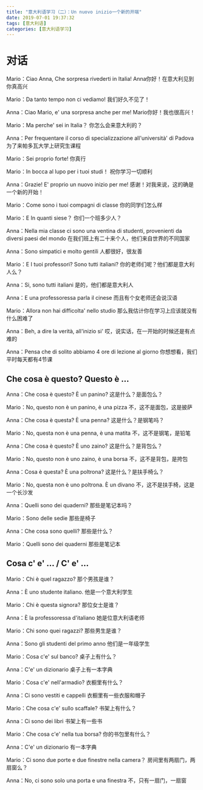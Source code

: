 ```yaml
---
title: "意大利语学习（二）：Un nuovo inizio一个新的开端"
date: 2019-07-01 19:37:32
tags: [意大利语]
categories: [意大利语学习]
---
```


# 对话

Mario：Ciao Anna, Che sorpresa rivederti in Italia! Anna你好！在意大利见到你真高兴

Mario：Da tanto tempo non ci vediamo! 我们好久不见了！

Anna：Ciao Mario, e' una sorpresa anche per me! Mario你好！我也很高兴！

Mario：Ma perche' sei in Italia？ 你怎么会来意大利的？

Anna：Per frequentare il corso di specializzazione all'università' di Padova 为了来帕多瓦大学上研究生课程

Mario：Sei proprio forte! 你真行

Mario：In bocca al lupo per i tuoi studi！ 祝你学习一切顺利

Anna：Grazie! E' proprio un nuovo inizio per me! 感谢！对我来说，这的确是一个新的开始！

Mario：Come sono i tuoi compagni di classe 你的同学们怎么样

Mario：E In quanti siese？ 你们一个班多少人？

Anna：Nella mia classe ci sono una ventina di studenti, provenienti da diversi paesi del mondo 在我们班上有二十来个人，他们来自世界的不同国家

Anna：Sono simpatici e molto gentili 人都很好，很友善

Mario：E I tuoi professori? Sono tutti italiani? 你的老师们呢？他们都是意大利人么？

Anna：Si, sono tutti italiani 是的，他们都是意大利人

Anna：E una professoressa parla il cinese 而且有个女老师还会说汉语

Mario：Allora non hai difficolta' nello studio 那么我估计你在学习上应该就没有什么困难了

Anna：Beh, a dire la verità, all'inizio si' 哎，说实话，在一开始的时候还是有点难的

Anna：Pensa che di solito abbiamo 4 ore di lezione al giorno 你想想看，我们平时每天都有4节课 

## Che cosa è questo? Questo è ...

Anna：Che cosa è questo? È un panino? 这是什么？是面包么？

Mario：No, questo non è un panino, è una pizza 不，这不是面包，这是披萨

Anna：Che cosa è questa? È una penna? 这是什么？是钢笔吗？

Mario：No, questa non è una penna, è una matita 不，这不是钢笔，是铅笔

Anna：Che cosa è questo? È uno zaino? 这是什么？是背包么？

Mario：No, questo non è uno zaino, è una borsa 不，这不是背包，是挎包

Anna：Cosa è questa? È una poltrona? 这是什么？是扶手椅么？

Mario：No, questa non è uno poltrona. È un divano 不，这不是扶手椅，这是一个长沙发

Anna：Quelli sono dei quaderni? 那些是笔记本吗？

Mario：Sono delle sedie 那些是椅子

Anna：Che cosa sono quelli? 那些是什么？

Mario：Quelli sono dei quaderni 那些是笔记本

## Cosa c' e' ... / C' e' ...

Mario：Chi è quel ragazzo? 那个男孩是谁？

Anna：È uno studente italiano. 他是一个意大利学生

Mario：Chi è questa signora? 那位女士是谁？

Anna：È la professoressa d'italiano 她是位意大利语老师

Mario：Chi sono quei ragazzi? 那些男生是谁？

Anna：Sono gli studenti del primo anno 他们是一年级学生

Mario：Cosa c'e' sul banco? 桌子上有什么？

Anna：C'e' un dizionario 桌子上有一本字典

Mario：Cosa c'e' nell'armadio? 衣橱里有什么？

Anna：Ci sono vestiti e cappelli 衣橱里有一些衣服和帽子

Mario：Che cosa c'e' sullo scaffale? 书架上有什么？

Anna：Ci sono dei libri 书架上有一些书

Mario：Che cosa c'e' nella tua borsa? 你的书包里有什么？

Anna：C'e' un dizionario 有一本字典

Mario：Ci sono due porte e due finestre nella camera？ 房间里有两扇门，两扇窗么？

Anna：No, ci sono solo una porta e una finestra 不，只有一扇门，一扇窗



